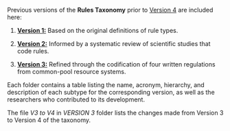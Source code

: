 Previous versions of the **Rules Taxonomy** prior to [Version 4](https://github.com/ResilientRules/Rules-taxonomy/blob/main/2%20RULES%20TAXONOMY%20V4.0.md) are included here:

1. [**Version 1:**](https://github.com/ResilientRules/Rules-taxonomy/tree/main/OLD%20VERSIONS/VERSION%201) Based on the original definitions of rule types.

2. [**Version 2:**](https://github.com/ResilientRules/Rules-taxonomy/tree/main/OLD%20VERSIONS/VERSION%202) Informed by a systematic review of scientific studies that code rules.

3. [**Version 3:**](https://github.com/ResilientRules/Rules-taxonomy/tree/main/OLD%20VERSIONS/VERSION%203) Refined through the codification of four written regulations from common-pool resource systems.

Each folder contains a table listing the name, acronym, hierarchy, and description of each subtype for the corresponding version, as well as the researchers who contributed to its development.

The file *V3 to V4* in *VERSION 3* folder lists the changes made from Version 3 to Version 4 of the taxonomy.
